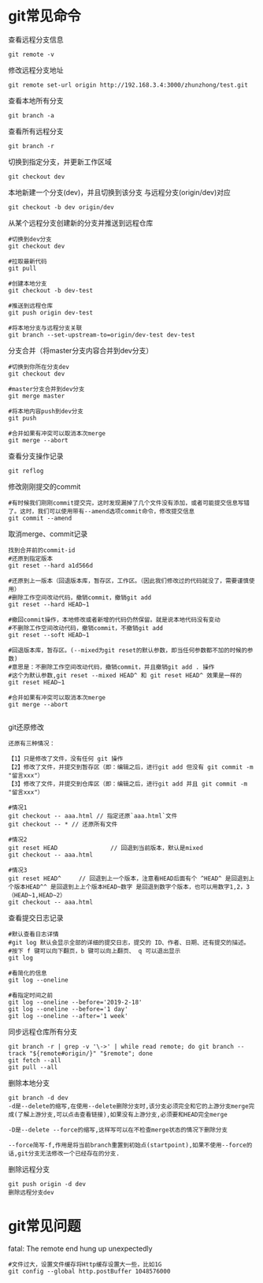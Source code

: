 # git常见命令

查看远程分支信息
```
git remote -v
```

修改远程分支地址
```
git remote set-url origin http://192.168.3.4:3000/zhunzhong/test.git
```

查看本地所有分支
```
git branch -a
```

查看所有远程分支
```
git branch -r
```

切换到指定分支，并更新工作区域
```
git checkout dev
```

本地新建一个分支(dev)，并且切换到该分支 与远程分支(origin/dev)对应
```
git checkout -b dev origin/dev
```



从某个远程分支创建新的分支并推送到远程仓库

```
#切换到dev分支
git checkout dev

#拉取最新代码
git pull

#创建本地分支
git checkout -b dev-test

#推送到远程仓库
git push origin dev-test

#将本地分支与远程分支关联
git branch --set-upstream-to=origin/dev-test dev-test
```



分支合并（将master分支内容合并到dev分支）

```
#切换到你所在分支dev
git checkout dev

#master分支合并到dev分支
git merge master

#将本地内容push到dev分支
git push

#合并如果有冲突可以取消本次merge
git merge --abort
```



查看分支操作记录

```
git reflog
```



修改刚刚提交的commit

```
#有时候我们刚刚commit提交完，这时发现漏掉了几个文件没有添加，或者可能提交信息写错了。这时，我们可以使用带有--amend选项commit命令，修改提交信息
git commit --amend

```



取消merge、commit记录

```
找到合并前的commit-id
#还原到指定版本
git reset --hard a1d566d

#还原到上一版本（回退版本库，暂存区，工作区。（因此我们修改过的代码就没了，需要谨慎使用）
#删除工作空间改动代码，撤销commit，撤销git add 
git reset --hard HEAD~1

#撤回commit操作，本地修改或者新增的代码仍然保留。就是说本地代码没有变动
#不删除工作空间改动代码，撤销commit，不撤销git add
git reset --soft HEAD~1

#回退版本库，暂存区。(--mixed为git reset的默认参数，即当任何参数都不加的时候的参数)
#意思是：不删除工作空间改动代码，撤销commit，并且撤销git add . 操作
#这个为默认参数,git reset --mixed HEAD^ 和 git reset HEAD^ 效果是一样的
git reset HEAD~1

#合并如果有冲突可以取消本次merge
git merge --abort
   
```



git还原修改

```
还原有三种情况：

【1】只是修改了文件，没有任何 git 操作
【2】修改了文件，并提交到暂存区（即：编辑之后，进行git add 但没有 git commit -m "留言xxx"）
【3】修改了文件，并提交到仓库区（即：编辑之后，进行git add 并且 git commit -m "留言xxx"）

#情况1
git checkout -- aaa.html // 指定还原`aaa.html`文件
git checkout -- * // 还原所有文件

#情况2
git reset HEAD               // 回退到当前版本，默认是mixed
git checkout -- aaa.html

#情况3
git reset HEAD^     // 回退到上一个版本，注意看HEAD后面有个 ^HEAD^ 是回退到上个版本HEAD^^ 是回退到上上个版本HEAD~数字 是回退到数字个版本，也可以用数字1,2，3（HEAD~1,HEAD~2）
git checkout -- aaa.html
```



查看提交日志记录

```
#默认查看日志详情
#git log 默认会显示全部的详细的提交日志，提交的 ID、作者、日期、还有提交的描述。
#按下 f 键可以向下翻页，b 键可以向上翻页、 q 可以退出显示
git log 

#看简化的信息
git log --oneline

#看指定时间之前
git log --oneline --before='2019-2-18'
git log --oneline --before='1 day'
git log --oneline --after='1 week'
```

同步远程仓库所有分支

```
git branch -r | grep -v '\->' | while read remote; do git branch --track "${remote#origin/}" "$remote"; done 
git fetch --all 
git pull --all 
```

删除本地分支

```
git branch -d dev
-d是--delete的缩写,在使用--delete删除分支时,该分支必须完全和它的上游分支merge完成(了解上游分支,可以点击查看链接),如果没有上游分支,必须要和HEAD完全merge

-D是--delete --force的缩写,这样写可以在不检查merge状态的情况下删除分支

--force简写-f,作用是将当前branch重置到初始点(startpoint),如果不使用--force的话,git分支无法修改一个已经存在的分支.
```



删除远程分支

```
git push origin -d dev
删除远程分支dev
```



# git常见问题

fatal: The remote end hung up unexpectedly

```
#文件过大，设置文件缓存将Http缓存设置大一些，比如1G
git config --global http.postBuffer 1048576000
```

